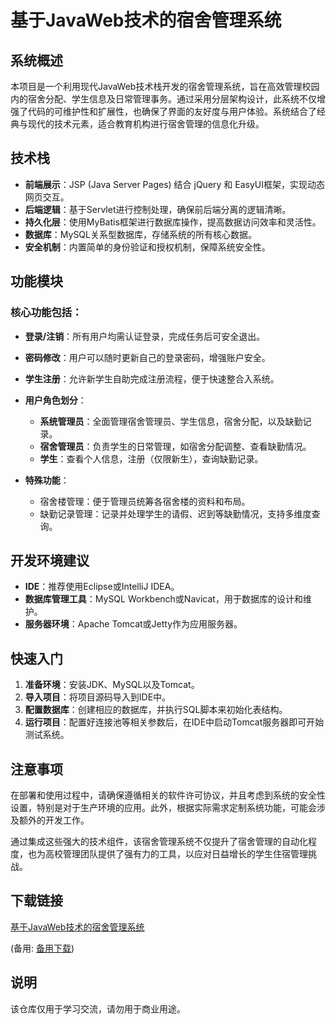 # 基于JavaWeb技术的宿舍管理系统

## 系统概述

本项目是一个利用现代JavaWeb技术栈开发的宿舍管理系统，旨在高效管理校园内的宿舍分配、学生信息及日常管理事务。通过采用分层架构设计，此系统不仅增强了代码的可维护性和扩展性，也确保了界面的友好度与用户体验。系统结合了经典与现代的技术元素，适合教育机构进行宿舍管理的信息化升级。

## 技术栈

- **前端展示**：JSP (Java Server Pages) 结合 jQuery 和 EasyUI框架，实现动态网页交互。
- **后端逻辑**：基于Servlet进行控制处理，确保前后端分离的逻辑清晰。
- **持久化层**：使用MyBatis框架进行数据库操作，提高数据访问效率和灵活性。
- **数据库**：MySQL关系型数据库，存储系统的所有核心数据。
- **安全机制**：内置简单的身份验证和授权机制，保障系统安全性。

## 功能模块

### 核心功能包括：

- **登录/注销**：所有用户均需认证登录，完成任务后可安全退出。
- **密码修改**：用户可以随时更新自己的登录密码，增强账户安全。
- **学生注册**：允许新学生自助完成注册流程，便于快速整合入系统。
- **用户角色划分**：
  - **系统管理员**：全面管理宿舍管理员、学生信息，宿舍分配，以及缺勤记录。
  - **宿舍管理员**：负责学生的日常管理，如宿舍分配调整、查看缺勤情况。
  - **学生**：查看个人信息，注册（仅限新生），查询缺勤记录。

- **特殊功能**：
  - 宿舍楼管理：便于管理员统筹各宿舍楼的资料和布局。
  - 缺勤记录管理：记录并处理学生的请假、迟到等缺勤情况，支持多维度查询。

## 开发环境建议

- **IDE**：推荐使用Eclipse或IntelliJ IDEA。
- **数据库管理工具**：MySQL Workbench或Navicat，用于数据库的设计和维护。
- **服务器环境**：Apache Tomcat或Jetty作为应用服务器。

## 快速入门

1. **准备环境**：安装JDK、MySQL以及Tomcat。
2. **导入项目**：将项目源码导入到IDE中。
3. **配置数据库**：创建相应的数据库，并执行SQL脚本来初始化表结构。
4. **运行项目**：配置好连接池等相关参数后，在IDE中启动Tomcat服务器即可开始测试系统。

## 注意事项

在部署和使用过程中，请确保遵循相关的软件许可协议，并且考虑到系统的安全性设置，特别是对于生产环境的应用。此外，根据实际需求定制系统功能，可能会涉及额外的开发工作。

通过集成这些强大的技术组件，该宿舍管理系统不仅提升了宿舍管理的自动化程度，也为高校管理团队提供了强有力的工具，以应对日益增长的学生住宿管理挑战。

## 下载链接
[基于JavaWeb技术的宿舍管理系统](https://pan.quark.cn/s/408803178a36) 

(备用: [备用下载](https://pan.baidu.com/s/1Kimeh7mMK9jMoxX8S5duuw?pwd=1234))

## 说明

该仓库仅用于学习交流，请勿用于商业用途。
